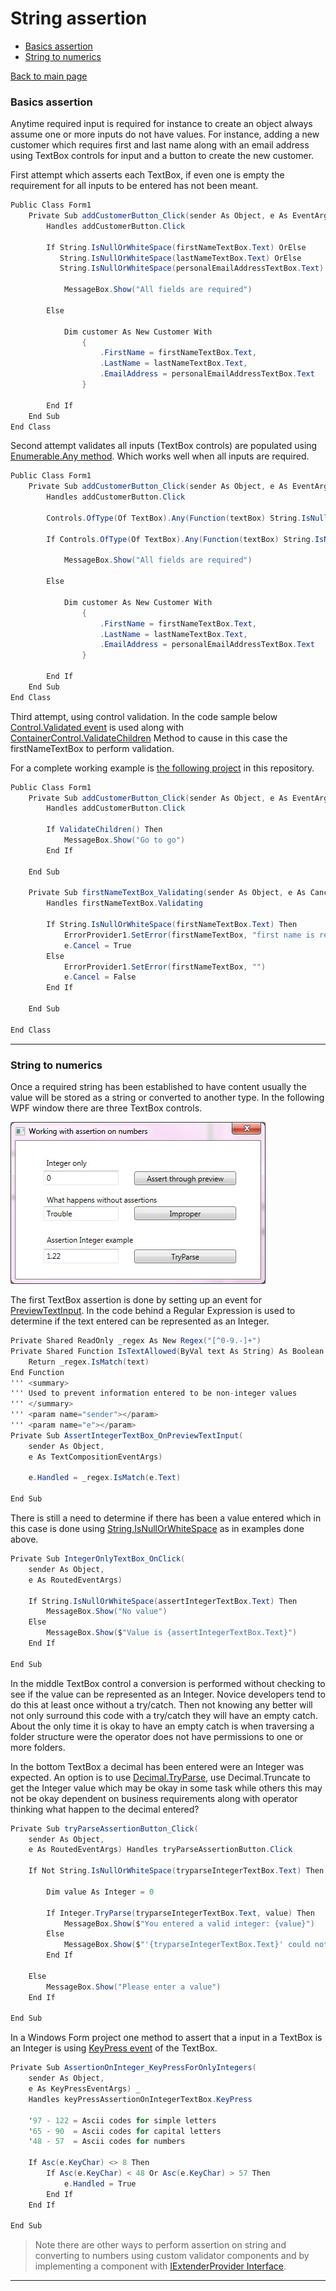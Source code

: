 # String assertion

- [Basics assertion](#stringBasics1)
- [String to numerics](#stringToNumerics)

[Back to main page](../readme.md)

### Basics assertion <a name="stringBasics1"></a>
Anytime required input is required for instance to create an object always assume one or more inputs do not have values. For instance, adding a new customer which requires first and last name along with an email address using TextBox controls for input and a button to create the new customer.

First attempt which asserts each TextBox, if even one is empty the requirement for all inputs to be entered has not been meant.
```csharp
Public Class Form1
    Private Sub addCustomerButton_Click(sender As Object, e As EventArgs) _
        Handles addCustomerButton.Click

        If String.IsNullOrWhiteSpace(firstNameTextBox.Text) OrElse
           String.IsNullOrWhiteSpace(lastNameTextBox.Text) OrElse
           String.IsNullOrWhiteSpace(personalEmailAddressTextBox.Text) Then

            MessageBox.Show("All fields are required")

        Else

            Dim customer As New Customer With
                {
                    .FirstName = firstNameTextBox.Text,
                    .LastName = lastNameTextBox.Text,
                    .EmailAddress = personalEmailAddressTextBox.Text
                }

        End If
    End Sub
End Class
```

Second attempt validates all inputs (TextBox controls) are populated using [Enumerable.Any method](https://docs.microsoft.com/en-us/dotnet/api/system.linq.enumerable.any?view=netframework-4.7.2). Which works well when all inputs are required.

```csharp
Public Class Form1
    Private Sub addCustomerButton_Click(sender As Object, e As EventArgs) _
        Handles addCustomerButton.Click

        Controls.OfType(Of TextBox).Any(Function(textBox) String.IsNullOrWhiteSpace(textBox.Text))

        If Controls.OfType(Of TextBox).Any(Function(textBox) String.IsNullOrWhiteSpace(textBox.Text)) Then

            MessageBox.Show("All fields are required")

        Else

            Dim customer As New Customer With
                {
                    .FirstName = firstNameTextBox.Text,
                    .LastName = lastNameTextBox.Text,
                    .EmailAddress = personalEmailAddressTextBox.Text
                }

        End If
    End Sub
End Class
``````
Third attempt, using control validation. In the code sample below
[Control.Validated event](https://docs.microsoft.com/en-us/dotnet/api/system.windows.forms.control.validated?view=netframework-4.7.2) is used along 
with [ContainerControl.ValidateChildren](http://example.com) Method to cause in this case the firstNameTextBox to perform validation.

For a complete working example is [the following project](http://example.com) in this repository.

```csharp
Public Class Form1
    Private Sub addCustomerButton_Click(sender As Object, e As EventArgs) _
        Handles addCustomerButton.Click

        If ValidateChildren() Then
            MessageBox.Show("Go to go")
        End If

    End Sub

    Private Sub firstNameTextBox_Validating(sender As Object, e As CancelEventArgs) _
        Handles firstNameTextBox.Validating

        If String.IsNullOrWhiteSpace(firstNameTextBox.Text) Then
            ErrorProvider1.SetError(firstNameTextBox, "first name is required")
            e.Cancel = True
        Else
            ErrorProvider1.SetError(firstNameTextBox, "")
            e.Cancel = False
        End If

    End Sub

End Class
```
---
### String to numerics <a name="stringToNumerics"></a>

Once a required string has been established to have content usually the value will be stored as a string or converted to another type. In the following WPF window there are three TextBox controls.

![Screen](../Images/WPF_StringToIntegerExamples.jpg)

The first TextBox assertion is done by setting up an event for [PreviewTextInput](https://docs.microsoft.com/en-us/dotnet/api/system.windows.uielement.previewtextinput?view=netframework-4.7.2). In the code behind
a Regular Expression is used to determine if the text entered can be represented as an Integer.

```csharp
Private Shared ReadOnly _regex As New Regex("[^0-9.-]+")
Private Shared Function IsTextAllowed(ByVal text As String) As Boolean
    Return _regex.IsMatch(text)
End Function
''' <summary>
''' Used to prevent information entered to be non-integer values
''' </summary>
''' <param name="sender"></param>
''' <param name="e"></param>
Private Sub AssertIntegerTextBox_OnPreviewTextInput(
    sender As Object,
    e As TextCompositionEventArgs)

    e.Handled = _regex.IsMatch(e.Text)

End Sub
```
There is still a need to determine if there has been a value entered which in this case is done using [String.IsNullOrWhiteSpace](https://docs.microsoft.com/en-us/dotnet/api/system.string.isnullorempty?view=netframework-4.7.2) as in examples done above.

```csharp
Private Sub IntegerOnlyTextBox_OnClick(
    sender As Object,
    e As RoutedEventArgs)

    If String.IsNullOrWhiteSpace(assertIntegerTextBox.Text) Then
        MessageBox.Show("No value")
    Else
        MessageBox.Show($"Value is {assertIntegerTextBox.Text}")
    End If

End Sub
```
In the middle TextBox control a conversion is performed without checking to see if the value can be represented as an Integer. Novice developers tend to do this at least once without a try/catch.
Then not knowing any better will not only surround this code with a try/catch they will have an empty catch. About the only time it is okay to have an empty catch is when traversing a folder structure were the operator does not have permissions to one or more folders.

In the bottom TextBox a decimal has been entered were an Integer was expected. An option is to use [Decimal.TryParse](https://docs.microsoft.com/en-us/dotnet/api/system.decimal.truncate?view=netframework-4.7.2), use Decimal.Truncate to get the Integer value 
which may be okay in some task while others this may not be okay dependent on business requirements along with operator thinking what happen to the decimal entered?

```csharp
Private Sub tryParseAssertionButton_Click(
    sender As Object,
    e As RoutedEventArgs) Handles tryParseAssertionButton.Click

    If Not String.IsNullOrWhiteSpace(tryparseIntegerTextBox.Text) Then

        Dim value As Integer = 0

        If Integer.TryParse(tryparseIntegerTextBox.Text, value) Then
            MessageBox.Show($"You entered a valid integer: {value}")
        Else
            MessageBox.Show($"'{tryparseIntegerTextBox.Text}' could not be converted to an integer")
        End If

    Else
        MessageBox.Show("Please enter a value")
    End If

End Sub
``````

In a Windows Form project one method to assert that a input in a TextBox is an Integer is using [KeyPress event](https://docs.microsoft.com/en-us/dotnet/api/system.windows.forms.control.keypress?view=netframework-4.7.2) of the TextBox.

```csharp
Private Sub AssertionOnInteger_KeyPressForOnlyIntegers(
    sender As Object,
    e As KeyPressEventArgs) _
    Handles keyPressAssertionOnIntegerTextBox.KeyPress

    '97 - 122 = Ascii codes for simple letters
    '65 - 90  = Ascii codes for capital letters
    '48 - 57  = Ascii codes for numbers

    If Asc(e.KeyChar) <> 8 Then
        If Asc(e.KeyChar) < 48 Or Asc(e.KeyChar) > 57 Then
            e.Handled = True
        End If
    End If

End Sub
```
> Note there are other ways to perform assertion on string and converting to numbers using custom validator components and by implementing a component with [IExtenderProvider Interface](https://docs.microsoft.com/en-us/dotnet/api/system.componentmodel.iextenderprovider?view=netframework-4.7.2).
---
